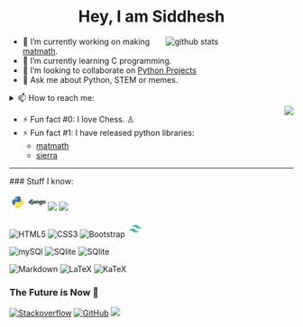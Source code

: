 <h1 align="center">Hey, I am Siddhesh</h1>
<img src="https://github-readme-stats.vercel.app/api?username=Siddhesh-Agarwal&show_icons=true&theme=gotham" alt="github stats" width="45%" align="right">

- 🔭 I’m currently working on making [matmath](https://github.com/Siddhesh-Agarwal/matmath).
- 🌱 I’m currently learning C programming.
- 👯 I’m looking to collaborate on [Python Projects](https://github.com/Siddhesh-Agarwal/Python-Projects)
- 💬 Ask me about Python, STEM or memes.
<details>
  <summary>📫 How to reach me:</summary>
    <a href="mailto:siddhesh.agarwal@gmail.com" target="_blank"><img alt="Gmail" src="https://img.shields.io/badge/Gmail-F14335?style=for-the-badge&logo=gmail&logoColor=white"></a>
</details>
<!-- 🤔 I’m looking for help with Nothing yet.-->
<img src="https://img.shields.io/github/followers/Siddhesh-Agarwal.svg?style=social&label=Follow&maxAge=2592000" align="right">

- ⚡ Fun fact #0: I love Chess. ♙
- ⚡ Fun fact #1: I have released python libraries:
  - [matmath](https://pypi.org/project/matmath/)
  - [sierra](https://pypi.org/project/sierra/)

<hr>
### Stuff I know:

<code><img height=30 src="https://raw.githubusercontent.com/github/explore/80688e429a7d4ef2fca1e82350fe8e3517d3494d/topics/python/python.png"></code>
<code><img height=30 src="https://raw.githubusercontent.com/github/explore/80688e429a7d4ef2fca1e82350fe8e3517d3494d/topics/django/django.png"></code>
<code><img height=30 src="https://avatars1.githubusercontent.com/u/18305767"></code>
<code><img height=30 src="https://streamlit.io/images/brand/streamlit-mark-color.png"></code>

<a><img alt="HTML5" src="https://img.shields.io/badge/HTML-0d1017?style=for-the-badge&logo=html5&logoColor=f06524"></a>
<a><img alt="CSS3" src="https://img.shields.io/badge/CSS-0d1017?&style=for-the-badge&logo=css3&logoColor=3cb2e0"></a>
<a><img alt="Bootstrap" src="https://img.shields.io/badge/Bootstrap-0d1017?&style=for-the-badge&logo=bootstrap&logoColor=553a7d"></a>
<code><img height=30 src="https://raw.githubusercontent.com/github/explore/80688e429a7d4ef2fca1e82350fe8e3517d3494d/topics/tailwind/tailwind.png"></code>

<a><img alt="mySQl" src="https://img.shields.io/badge/MySQL-0d1017?&style=for-the-badge&logo=mysql&logoColor=4375cc"></a>
<a><img alt="SQlite" src="https://img.shields.io/badge/SQLite-0d1017?&style=for-the-badge&logo=sqlite&logoColor=0f80cc"></a>
<a><img alt="SQlite" src="https://img.shields.io/badge/Git-0d1017?&style=for-the-badge&logo=git&logoColor=f05030"></a>

<a><img alt="Markdown" src="https://img.shields.io/badge/-Markdown-0d1017?style=for-the-badge&logo=Markdown&logoColor=white"></a>
<a><img alt="LaTeX" src="https://img.shields.io/badge/-LaTeX-0d1017?style=for-the-badge&logo=LaTeX&logoColor=008080"></a>
<a><img alt="KaTeX" src="https://img.shields.io/badge/-KaTeX-0d1017?style=for-the-badge"></a>

### The Future is Now 🤖

<a href="https://stackoverflow.com/users/14257886/siddhesh-agarwal" target="_blank" rel="noopener noreferer"><img alt="Stackoverflow" src="https://img.shields.io/badge/Stack_Overflow-FE7A16?style=for-the-badge&logo=stack-overflow&logoColor=white"></a>
<a href="https://github.com/Siddhesh-Agarwal" target="_blank" rel="noopener noreferer"><img alt="GitHub" src="https://img.shields.io/badge/GitHub-100000?style=for-the-badge&logo=github&logoColor=white"></a>
<a href="https://www.hackerrank.com/Siddhesh_Agarwal" target="_blank" rel="noopener noreferer"><img src="https://img.shields.io/badge/-Hackerrank-#EC866?style=for-the-badge&logo=HackerRank&logoColor=white"></a>
